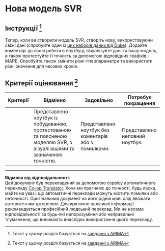 <!--
CO_OP_TRANSLATOR_METADATA:
{
  "original_hash": "94aa2fc6154252ae30a3f3740299707a",
  "translation_date": "2025-09-05T12:08:03+00:00",
  "source_file": "7-TimeSeries/3-SVR/assignment.md",
  "language_code": "uk"
}
-->
# Нова модель SVR

## Інструкції [^1]

Тепер, коли ви створили модель SVR, створіть нову, використовуючи свіжі дані (спробуйте один із [цих наборів даних від Duke](http://www2.stat.duke.edu/~mw/ts_data_sets.html)). Додайте коментарі до своєї роботи в ноутбуці, візуалізуйте дані та вашу модель, а також протестуйте її точність за допомогою відповідних графіків і MAPE. Спробуйте також змінити різні гіперпараметри та використати різні значення для часових кроків.

## Критерії оцінювання [^1]

| Критерії | Відмінно                                                    | Задовільно                                              | Потребує покращення               |
| -------- | ----------------------------------------------------------- | ------------------------------------------------------- | --------------------------------- |
|          | Представлено ноутбук із побудованою, протестованою та поясненою моделлю SVR, з візуалізаціями та зазначеною точністю. | Представлено ноутбук без коментарів або з помилками.    | Представлено неповний ноутбук.   |



[^1]:Текст у цьому розділі базується на [завданні з ARIMA](https://github.com/microsoft/ML-For-Beginners/tree/main/7-TimeSeries/2-ARIMA/assignment.md)

---

**Відмова від відповідальності**:  
Цей документ був перекладений за допомогою сервісу автоматичного перекладу [Co-op Translator](https://github.com/Azure/co-op-translator). Хоча ми прагнемо до точності, будь ласка, майте на увазі, що автоматичні переклади можуть містити помилки або неточності. Оригінальний документ на його рідній мові слід вважати авторитетним джерелом. Для критично важливої інформації рекомендується професійний людський переклад. Ми не несемо відповідальності за будь-які непорозуміння або неправильні тлумачення, що виникають внаслідок використання цього перекладу.